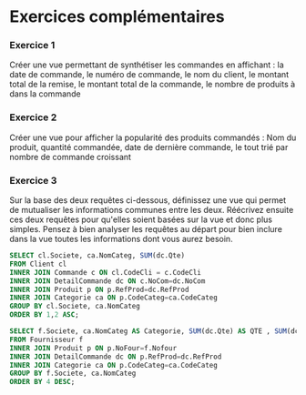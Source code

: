 # Exercices complémentaires

### Exercice 1 
Créer une vue permettant de synthétiser les commandes en affichant : la date de commande, le numéro de commande, le nom du client, le montant total de la remise, le montant total de la commande, le nombre de produits à dans la commande

### Exercice 2 
Créer une vue pour afficher la popularité des produits commandés : Nom du produit, quantité commandée, date de dernière commande, le tout trié par nombre de commande croissant

### Exercice 3 
Sur la base des deux requêtes ci-dessous, définissez une vue qui permet de mutualiser les informations communes entre les deux. Réécrivez ensuite ces deux requêtes pour qu'elles soient basées sur la vue et donc plus simples. Pensez à bien analyser les requêtes au départ pour bien inclure dans la vue toutes les informations dont vous aurez besoin.

```sql
SELECT cl.Societe, ca.NomCateg, SUM(dc.Qte)
FROM Client cl 
INNER JOIN Commande c ON cl.CodeCli = c.CodeCli
INNER JOIN DetailCommande dc ON c.NoCom=dc.NoCom
INNER JOIN Produit p ON p.RefProd=dc.RefProd
INNER JOIN Categorie ca ON p.CodeCateg=ca.CodeCateg
GROUP BY cl.Societe, ca.NomCateg
ORDER BY 1,2 ASC;
```

```sql
SELECT f.Societe, ca.NomCateg AS Categorie, SUM(dc.Qte) AS QTE , SUM(dc.Qte*dc.PrixUnit) AS CA
FROM Fournisseur f 
INNER JOIN Produit p ON p.NoFour=f.Nofour
INNER JOIN DetailCommande dc ON p.RefProd=dc.RefProd
INNER JOIN Categorie ca ON p.CodeCateg=ca.CodeCateg
GROUP BY f.Societe, ca.NomCateg
ORDER BY 4 DESC;
```
